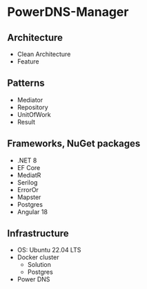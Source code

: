 # PowerDNS-Manager

## Architecture
- Clean Architecture
- Feature

## Patterns
- Mediator
- Repository
- UnitOfWork
- Result

## Frameworks, NuGet packages
- .NET 8
- EF Core
- MediatR
- Serilog
- ErrorOr
- Mapster
- Postgres
- Angular 18

## Infrastructure
- OS: Ubuntu 22.04 LTS
- Docker cluster
  - Solution
  - Postgres
- Power DNS
